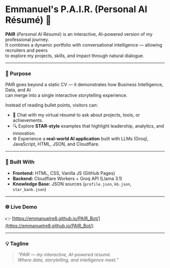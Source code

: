 # Emmanuel's P.A.I.R. (Personal AI Résumé) 🤖

**PAIR** (*Personal AI Résumé*) is an interactive, AI-powered version of my professional journey.  
It combines a dynamic portfolio with conversational intelligence — allowing recruiters and peers  
to explore my projects, skills, and impact through natural dialogue.

---

### 🎯 Purpose

PAIR goes beyond a static CV — it demonstrates how Business Intelligence, Data, and AI  
can merge into a single interactive storytelling experience.

Instead of reading bullet points, visitors can:
- 💬 Chat with my virtual résumé to ask about projects, tools, or achievements.  
- 🔍 Explore **STAR-style** examples that highlight leadership, analytics, and innovation.  
- ⚙️ Experience a **real-world AI application** built with LLMs (Groq), JavaScript, HTML, JSON, and Cloudflare.  

---

### 🧠 Built With
- **Frontend:** HTML, CSS, Vanilla JS (GitHub Pages)
- **Backend:** Cloudflare Workers + Groq API (Llama 3.1)
- **Knowledge Base:** JSON sources (`profile.json`, `kb.json`, `star_bank.json`)

---

### 🌐 Live Demo
👉 [https://emmanuelre8.github.io/PAIR_Bot/](https://emmanuelre8.github.io/PAIR_Bot/)

---

### 💡 Tagline
> *“PAIR — my interactive, AI-powered résumé.  
Where data, storytelling, and intelligence meet.”*
